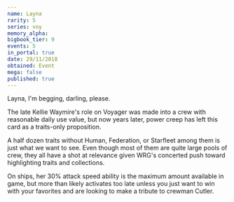 ```yaml
---
name: Layna
rarity: 5
series: voy
memory_alpha:
bigbook_tier: 9
events: 5
in_portal: true
date: 29/11/2018
obtained: Event
mega: false
published: true
---
```


Layna, I'm begging, darling, please.

The late Kellie Waymire's role on Voyager was made into a crew with reasonable daily use value, but now years later, power creep has left this card as a traits-only proposition.

A half dozen traits without Human, Federation, or Starfleet among them is just what we want to see. Even though most of them are quite large pools of crew, they all have a shot at relevance given WRG's concerted push toward highlighting traits and collections.

On ships, her 30% attack speed ability is the maximum amount available in game, but more than likely activates too late unless you just want to win with your favorites and are looking to make a tribute to crewman Cutler.
